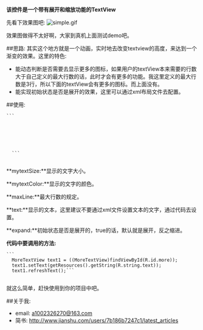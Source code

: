 **该控件是一个带有展开和缩放功能的TextView**

先看下效果图吧:
![simple.gif](https://github.com/1002326270xc/MoreTextView/blob/master/photo/demo.gif)

效果图做得不太好啊，大家到真机上面测试demo吧。

##思路:
其实这个地方就是一个动画，实时地去改变textview的高度，来达到一个渐变的效果。这里的特色:
- 能动态判断是否需要去显示更多的图标，如果用户的textView本来需要的行数大于自己定义的最大行数的话，此时才会有更多的功能。我这里定义的最大行数是3行，所以下面的textView会有更多的图标。而上面没有。
- 能实现初始状态是否是展开的效果，这里可以通过xml布局文件去配置。

##使用:
  <pre><code>```
  <declare-styleable name="MoreTextStyle">    
    <attr name="mytextSize" format="dimension" />    
    <attr name="mytextColor" format="color" />    
    <attr name="maxLine" format="integer" />    
    <attr name="text" format="string|reference" />    
    <attr name="expand" format="boolean" />
  </declare-styleable>```
  </code></pre>

**mytextSize:**显示的文字大小。

**mytextColor:**显示的文字的颜色。

**maxLine:**最大行数的规定。

**text:**显示的文本，这里建议不要通过xml文件设置文本的文字，通过代码去设置。

**expand:**初始状态是否是展开的，true的话，默认就是展开，反之缩进。

**代码中要调用的方法:**
  <pre><code>```
  MoreTextView text1 = ((MoreTextView)findViewById(R.id.more));
  text1.setText(getResources().getString(R.string.text));
  text1.refreshText();```
  </code></pre>

就这么简单，赶快使用到你的项目中吧。

##关于我:
   - email: a1002326270@163.com
   - 简书: http://www.jianshu.com/users/7b186b7247c1/latest_articles
